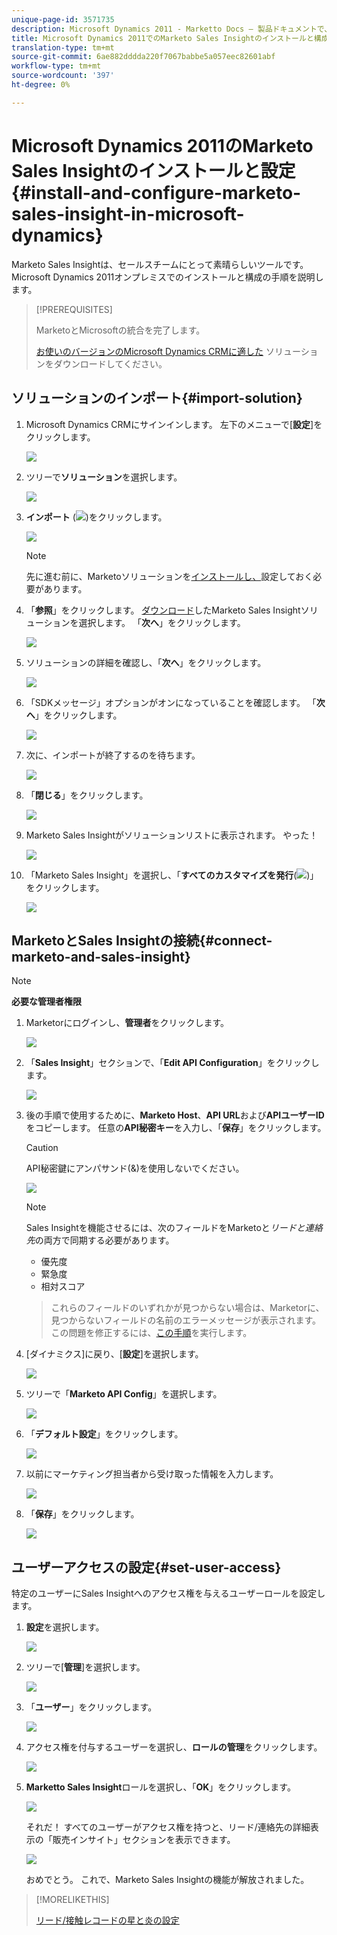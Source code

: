 ```yaml
---
unique-page-id: 3571735
description: Microsoft Dynamics 2011 - Marketto Docs — 製品ドキュメントで、Marketto Sales Insightのインストールと設定を行います。
title: Microsoft Dynamics 2011でのMarketo Sales Insightのインストールと構成
translation-type: tm+mt
source-git-commit: 6ae882dddda220f7067babbe5a057eec82601abf
workflow-type: tm+mt
source-wordcount: '397'
ht-degree: 0%

---
```



# Microsoft Dynamics 2011のMarketo Sales Insightのインストールと設定{#install-and-configure-marketo-sales-insight-in-microsoft-dynamics}

Marketo Sales Insightは、セールスチームにとって素晴らしいツールです。 Microsoft Dynamics 2011オンプレミスでのインストールと構成の手順を説明します。

>[!PREREQUISITES]
>
>MarketoとMicrosoftの統合を完了します。
>
>[お使いのバージョンのMicrosoft Dynamics CRMに適した](/help/marketo/product-docs/marketo-sales-insight/msi-for-microsoft-dynamics/installing/download-the-marketo-sales-insight-solution-for-microsoft-dynamics.md) ソリューションをダウンロードしてください。

## ソリューションのインポート{#import-solution}

1. Microsoft Dynamics CRMにサインインします。 左下のメニューで[**設定**]をクリックします。

   ![](assets/image2015-5-4-10-3a39-3a44.png)

1. ツリーで&#x200B;**ソリューション**&#x200B;を選択します。

   ![](assets/image2015-5-4-10-3a41-3a56.png)

1. **インポート** (![](assets/image2015-5-4-10-3a45-3a44.png))をクリックします。

   ![](assets/image2015-5-4-10-3a42-3a38.png)

   >[!NOTE]
   >
   >先に進む前に、Marketoソリューションを[インストールし、](/help/marketo/product-docs/marketo-sales-insight/msi-for-microsoft-dynamics/installing/install-and-configure-marketo-sales-insight-in-microsoft-dynamics-2011.md)設定しておく必要があります。

1. 「**参照**」をクリックします。 [ダウンロード](/help/marketo/product-docs/marketo-sales-insight/msi-for-microsoft-dynamics/installing/download-the-marketo-sales-insight-solution-for-microsoft-dynamics.md)したMarketo Sales Insightソリューションを選択します。 「**次へ**」をクリックします。

   ![](assets/image2015-5-4-10-3a55-3a15.png)

1. ソリューションの詳細を確認し、「**次へ**」をクリックします。

   ![](assets/image2015-5-4-10-3a57-3a31.png)

1. 「SDKメッセージ」オプションがオンになっていることを確認します。 「**次へ**」をクリックします。

   ![](assets/image2015-5-4-11-3a43-3a37.png)

1. 次に、インポートが終了するのを待ちます。

   ![](assets/image2015-5-4-11-3a0-3a58.png)

1. 「**閉じる**」をクリックします。

   ![](assets/crmhand.png)

1. Marketo Sales Insightがソリューションリストに表示されます。 やった！

   ![](assets/image2015-5-4-11-3a2-3a37.png)

1. 「Marketo Sales Insight」を選択し、「**すべてのカスタマイズを発行**(![](assets/image2015-5-4-11-3a7-3a8.png))」をクリックします。

   ![](assets/image2015-5-4-11-3a8-3a27.png)

## MarketoとSales Insightの接続{#connect-marketo-and-sales-insight}

>[!NOTE]
>
>**必要な管理者権限**

1. Marketorにログインし、**管理者**&#x200B;をクリックします。

   ![](assets/image2014-12-12-9-3a6-3a50.png)

1. 「**Sales Insight**」セクションで、「**Edit API Configuration**」をクリックします。

   ![](assets/image2014-12-12-9-3a7-3a0.png)

1. 後の手順で使用するために、**Marketo Host**、**API URL**&#x200B;および&#x200B;**APIユーザーID**&#x200B;をコピーします。 任意の&#x200B;**API秘密キー**&#x200B;を入力し、「**保存**」をクリックします。

   >[!CAUTION]
   >
   >API秘密鍵にアンパサンド(&amp;)を使用しないでください。

   ![](assets/image2015-5-4-11-3a16-3a3.png)

   >[!NOTE]
   >
   >Sales Insightを機能させるには、次のフィールドをMarketoと&#x200B;_リードと連絡先_&#x200B;の両方で同期する必要があります。
   >
   >* 優先度
   >* 緊急度
   >* 相対スコア

   >
   >これらのフィールドのいずれかが見つからない場合は、Marketorに、見つからないフィールドの名前のエラーメッセージが表示されます。 この問題を修正するには、[この手順](/help/marketo/product-docs/marketo-sales-insight/msi-for-microsoft-dynamics/setting-up-and-using/required-fields-for-syncing-marketo-with-dynamics.md)を実行します。

1. [ダイナミクス]に戻り、[**設定**]を選択します。

   ![](assets/image2015-5-4-10-3a39-3a44.png)

1. ツリーで「**Marketo API Config**」を選択します。

   ![](assets/image2015-5-4-11-3a22-3a41.png)

1. 「**デフォルト設定**」をクリックします。

   ![](assets/image2015-5-4-11-3a26-3a10.png)

1. 以前にマーケティング担当者から受け取った情報を入力します。

   ![](assets/image2015-5-4-11-3a27-3a16.png)

1. 「**保存**」をクリックします。

   ![](assets/image2015-5-4-11-3a28-3a13.png)

## ユーザーアクセスの設定{#set-user-access}

特定のユーザーにSales Insightへのアクセス権を与えるユーザーロールを設定します。

1. **設定**&#x200B;を選択します。

   ![](assets/image2015-5-4-11-3a30-3a54.png)

1. ツリーで[**管理**]を選択します。

   ![](assets/image2015-5-4-11-3a31-3a39.png)

1. 「**ユーザー**」をクリックします。

   ![](assets/image2015-5-4-11-3a32-3a25.png)

1. アクセス権を付与するユーザーを選択し、**ロールの管理**&#x200B;をクリックします。

   ![](assets/image2015-5-4-11-3a35-3a8.png)

1. **Marketto Sales Insight**&#x200B;ロールを選択し、「**OK**」をクリックします。

   ![](assets/image2015-5-4-11-3a36-3a59.png)

   それだ！ すべてのユーザーがアクセス権を持つと、リード/連絡先の詳細表示の「販売インサイト」セクションを表示できます。

   ![](assets/image2015-5-4-11-3a39-3a23.png)

   おめでとう。 これで、Marketo Sales Insightの機能が解放されました。

>[!MORELIKETHIS]
>
>[リード/接触レコードの星と炎の設定](/help/marketo/product-docs/marketo-sales-insight/msi-for-microsoft-dynamics/setting-up-and-using/setting-up-stars-and-flames-for-lead-contact-records.md)

